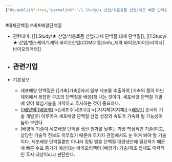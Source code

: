 ```yaml
---
{"dg-publish":true,"permalink":"/1.Study/★ 산업/식음료픔 산업/세포 배양 단백질/","created":"2024-11-20T21:02:28.194+09:00","updated":"2025-06-03T20:07:20.301+09:00"}
---
```


#대체단백질 #세포배양단백질


- 관련테마: [[1.Study/★ 산업/식음료픔 산업/대체 단백질\|대체 단백질]], [[1.Study/★ 산업/헬스케어/1.제약 바이오산업(CDMO 등)/info_제약 바이오/바이오리액터\|바이오리액터]]

- 관련기업
	- 

- 기본정보
	- 세포배양 단백질은 [[가축\|가축]]에서 일부 세포를 추출하여 [가축의 몸이 아닌 체외에서 복잡한 구조의 단백질을 배양]해 내는 것이다. 세포배양 단백질 개발에 있어 핵심기술을 파악하고 투자하는 것이 중요하다. 
	- [[[배양액\|[배양액]](배지)→[[세포주\|세포주]]→[[지지체\|지지체]]→[배양기](바이오리액터.md) 순서의 기술 개발]이 이루어져 세포배양 단백질 산업 성장의 속도가 가속화 될 가능성이 높아 보인다.
	- [배양액 기술이 세포배양 단백질 생산 원가를 낮추는 가장 핵심적인 기술]이고, 상당한 기술적 진보도 이루었기 때문에 투자자 관점에서도 눈 여겨 봐야 할 기술이다. 세포배양 단백질뿐만 아니라 정밀 발효 단백질 대량생산에 필요하기 때문에 빠른 수요 증가가 예상되는 바이오리액터 (배양기) 기술/제조 업체도 매력적인 투자 대상이라고 판단한다.
